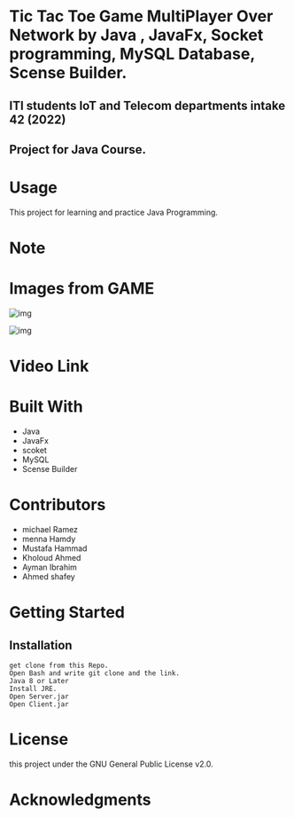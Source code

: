 # Tic Tac Toe Game MultiPlayer Over Network by Java , JavaFx, Socket programming, MySQL Database, Scense Builder.
## ITI students IoT and Telecom departments intake 42 (2022)
## Project for Java Course.


# Usage
This project for learning and practice Java Programming.

# Note


# Images from GAME

![img](https://drive.google.com/uc?export=view&id=1kI_8wtLm3D91vODMtBmZdz3Eek5rPw12)

![img](https://drive.google.com/uc?export=view&id=181ntX2qjlKegv2XvMsJZSYFo4LTINpvz)






# Video Link 


# Built With
- Java
- JavaFx
- scoket
- MySQL
- Scense Builder

# Contributors
- michael Ramez
- menna Hamdy
- Mustafa Hammad
- Kholoud Ahmed
- Ayman Ibrahim
- Ahmed shafey

# Getting Started
## Installation
```
get clone from this Repo.
Open Bash and write git clone and the link.
Java 8 or Later
Install JRE.
Open Server.jar
Open Client.jar
```

# License
this project under the GNU General Public License v2.0.

# Acknowledgments



